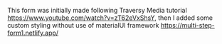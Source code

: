 This form was initially made following Traversy Media tutorial https://www.youtube.com/watch?v=zT62eVxShsY, then I added some custom styling without use of materialUI framework https://multi-step-form1.netlify.app/

